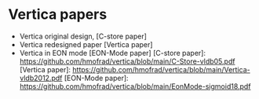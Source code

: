 # Vertica papers

- Vertica original design, [C-store paper]
- Vertica redesigned paper [Vertica paper]
- Vertica in EON mode [EON-Mode paper]
[C-store paper]: <https://github.com/hmofrad/vertica/blob/main/C-Store-vldb05.pdf>
[Vertica paper]: <https://github.com/hmofrad/vertica/blob/main/Vertica-vldb2012.pdf>
[EON-Mode paper]: <https://github.com/hmofrad/vertica/blob/main/EonMode-sigmoid18.pdf>
